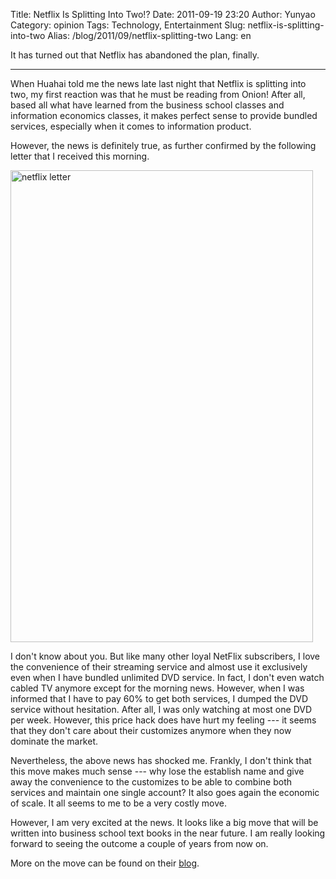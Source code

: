 Title: Netflix Is Splitting Into Two!?
Date: 2011-09-19 23:20
Author: Yunyao
Category: opinion
Tags: Technology, Entertainment
Slug: netflix-is-splitting-into-two
Alias: /blog/2011/09/netflix-splitting-two
Lang: en

It has turned out that Netflix has abandoned the plan, finally.

  

-------------------------------------------------------------------------------------------

  

When Huahai told me the news late last night that Netflix is splitting into two, my first reaction was that he must be reading from Onion! After all, based all what have learned from the business school classes and information economics classes, it makes perfect sense to provide bundled services, especially when it comes to information product.

  

However, the news is definitely true, as further confirmed by the following letter that I received this morning.

  

<img src="http://farm7.static.flickr.com/6166/6163911899_2c0010dbc8_b.jpg" width="484" height="755" alt="netflix letter" />

  

I don't know about you. But like many other loyal NetFlix subscribers, I love the convenience of their streaming service and almost use it exclusively even when I have bundled unlimited DVD service. In fact, I don't even watch cabled TV anymore except for the morning news. However, when I was informed that I have to pay 60% to get both services, I dumped the DVD service without hesitation. After all, I was only watching at most one DVD per week. However, this price hack does have hurt my feeling --- it seems that they don't care about their customizes anymore when they now dominate the market.

  

Nevertheless, the above news has shocked me. Frankly, I don't think that this move makes much sense --- why lose the establish name and give away the convenience to the customizes to be able to combine both services and maintain one single account? It also goes again the economic of scale. It all seems to me to be a very costly move.

  

However, I am very excited at the news. It looks like a big move that will be written into business school text books in the near future. I am really looking forward to seeing the outcome a couple of years from now on.

  

More on the move can be found on their [blog](http://blog.netflix.com/2011/09/explanation-and-some-reflections.html?lnktrk=EMP&g=935BBD64D88F21C24044EB3702C7EF2A0AC0315E&lkid=netflixBlog).

</p>
